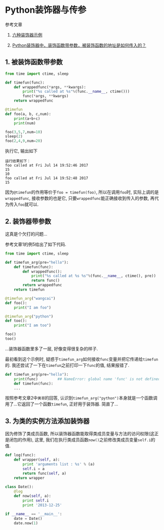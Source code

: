 # Python装饰器与传参

参考文章

1. [六种装饰器示例](http://www.jianshu.com/p/a405814f8786)

2. [Python装饰器中，装饰函数带参数，被装饰函数的地址是如何传入的？](https://www.zhihu.com/question/64433992)

## 1. 被装饰函数带参数

```py
from time import ctime, sleep

def timefun(func):
    def wrappedfunc(*args, **kwargs):
        print("%s called at %s"%(func.__name__, ctime()))
        func(*args, **kwargs)
    return wrappedfunc

@timefun
def foo(a, b, c,num):
    print(a+b+c)
    print(num)

foo(3,5,7,num=10)
sleep(2)
foo(2,4,9,num=20)
```

执行它, 输出如下

```
运行结果如下：
foo called at Fri Jul 14 19:52:46 2017
15
10
foo called at Fri Jul 14 19:52:48 2017
15
```

因为`@timefun`的作用等价于`foo = timefun(foo)`, 所以在调用`foo`时, 实际上调的是`wrappedfunc`, 接收参数的也是它, 只要`wrappedfunc`能正确接收到传入的参数, 再代为传入`foo`就可以.

## 2. 装饰器带参数

这真是个欠打的问题...

参考文章1的例5给出了如下代码.

```py
from time import ctime, sleep

def timefun_arg(pre="hello"):
    def timefun(func):
        def wrappedfunc():
            print("%s called at %s %s"%(func.__name__, ctime(), pre))
            return func()
        return wrappedfunc
    return timefun

@timefun_arg("wangcai")
def foo():
    print("I am foo")

@timefun_arg("python")
def too():
    print("I am too")

foo()
too()
```

...装饰器函数里多了一层, 好像变得很复杂的样子.

最初看到这个示例时, 疑惑于`timefun_arg`如何接收`func`变量并把它传递给`timefun`的. 我还尝试了一下在`timefun`之前打印一下`func`的值, 结果报错了.

```py
def timefun_arg(pre="hello"):
    print(func)         ## NameError: global name 'func' is not defined
    def timefun(func):
    ...
```

按照参考文章2中`黄哥`的回答, 认识到`timefun_arg("python")`本身就是一个函数调用了...它返回了一个函数`timefun`, 正好用于装饰器. 简直了...

## 3. 为类的实例方法添加装饰器

因为修饰了类成员函数, 所以装饰器函数能取得类成员变量与方法的访问权限(这正是闭包的作用), 这里, 我们在执行类成员函数`now()`之前修改类成员变量`self.i`的值.

```py
def log(func):
    def wrapper(self, a):
        print 'arguments list : %s' % (a)
        self.i = a
        return func(self, a)
    return wrapper
    
class Date():
    @log
    def now(self, a):
        print self.i
        print '2013-12-25'

if __name__ == '__main__':
    date = Date()
    date.now(1)
```
